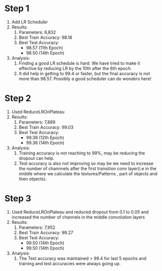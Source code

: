 # Step 1

1. Add LR Scheduler
2. Results:
   1. Parameters: 6,832
   2. Best Train Accuracy: 98.18
   3. Best Test Accuracy: 
      - 98.57 (11th Epoch)
      - 98.50 (14th Epoch)
3. Analysis:
   1. Finding a good LR schedule is hard. We have tried to make it effective by reducing LR by the 10th after the 6th epoch.
   2. It did help in getting to 99.4 or faster, but the final accuracy is not more than 98.57. Possibly a good scheduler can do wonders here!


# Step 2

1. Used ReduceLROnPlateau
2. Results:
   1. Parameters: 7,889
   2. Best Train Accuracy: 99.03
   3. Best Test Accuracy: 
      - 99.38 (12th Epoch)
      - 99.36 (14th Epoch)
3. Analysis:
   1. Training accuracy is not reaching to 99%, may be reducing the dropout can help.
   2. Test accuracy is also not improving so may be we need to increase the number of channnels after the first transition conv layer(i.e in the middle where we calculate the textures/Patterns , part of objects and then objects).


# Step 3

1. Used ReduceLROnPlateau and reduced dropout from 0.1 to 0.05 and increased the number of channels in the middle convolution layers
2. Results:
   1. Parameters: 7,952
   2. Best Train Accuracy: 99.27
   3. Best Test Accuracy: 
      - 99.50 (14th Epoch)
      - 99.50 (14th Epoch)
3. Analysis:
   1. The Test accuracy was maintained > 99.4 for last 5 epochs and training and test accuracies were always going up.
